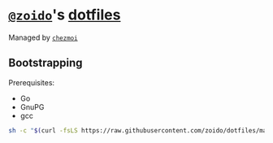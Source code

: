 # [`@zoido`](https://github.com/zoido)'s [dotfiles](https://dotfiles.github.io/)

Managed by [`chezmoi`](https://www.chezmoi.io/)

## Bootstrapping

Prerequisites:

- Go
- GnuPG
- gcc

```sh
sh -c "$(curl -fsLS https://raw.githubusercontent.com/zoido/dotfiles/main/bootstrap.sh)"
```
